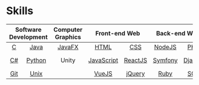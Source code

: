# Skills

<table align="center">
	<thead>
		<tr>
			<th colspan="2"><b>Software Development</b></th>
			<th colspan="1"><b>Computer Graphics</b></th>
			<th colspan="2"><b>Front-end Web</b></th>
			<th colspan="2"><b>Back-end Web</b></th>
			<th colspan="1"><b>Design</b></th>
		</tr>
	</thead>
	<tbody>
		<tr>
			<td align="center"><a href="https://en.wikipedia.org/wiki/C_(programming_language)" target="_blank">C</a></td>
			<td align="center"><a href="https://en.wikipedia.org/wiki/Java">Java</a></td>
			<td align="center"><a href="https://en.wikipedia.org/wiki/JavaFX">JavaFX</a></td>
			<td align="center"><a href="https://en.wikipedia.org/wiki/HTML">HTML</a></td>
			<td align="center"><a href="https://en.wikipedia.org/wiki/CSS">CSS</a></td>
			<td align="center"><a href="https://en.wikipedia.org/wiki/Node.js">NodeJS</a></td>
			<td align="center"><a href="https://en.wikipedia.org/wiki/PHP">PHP</a></td>
			<td align="center"><a href="https://en.wikipedia.org/wiki/Adobe_Photoshop">Photoshop</a></td>
		</tr>
		<tr>
			<td align="center"><a href="https://en.wikipedia.org/wiki/C">C#</a></td>
			<td align="center"><a href="https://en.wikipedia.org/wiki/Python">Python</a></td>
			<td align="center">Unity</td>
			<td align="center"><a href="https://en.wikipedia.org/wiki/JavaScript">JavaScript</a></td>
			<td align="center"><a href="https://en.wikipedia.org/wiki/React_(JavaScript_library)">ReactJS</a></td>
			<td align="center"><a href="https://en.wikipedia.org/wiki/Symfony">Symfony</a></td>
			<td align="center"><a href="https://en.wikipedia.org/wiki/Django_(web_framework)">Django</a></td>
			<td align="center"><a href="https://en.wikipedia.org/wiki/Adobe_After_Effects">After Effect</a></td>
		</tr>
		<tr>
			<td align="center"><a href="https://en.wikipedia.org/wiki/Git">Git</a></td>
			<td align="center"><a href="https://en.wikipedia.org/wiki/Unix">Unix</a></td>
			<td align="center"></td>
			<td align="center"><a href="https://en.wikipedia.org/wiki/Vue.js">VueJS</a></td>
			<td align="center"><a href="https://en.wikipedia.org/wiki/JQuery">jQuery</a></td>
			<td align="center"><a href="https://en.wikipedia.org/wiki/Ruby_(programming_language)">Ruby</a></td>
			<td align="center"><a href="https://en.wikipedia.org/wiki/SQL">SQL</a></td>
			<td align="center"><a href="https://en.wikipedia.org/wiki/SolidWorks">Solidworks</a></td>
		</tr>
	</tbody>
</table>
